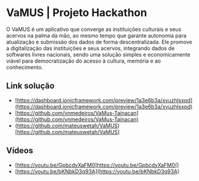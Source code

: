 # VaMUS | Projeto Hackathon
O VaMUS é um aplicativo que converge as instituições culturais e seus acervos na palma da mão, ao mesmo tempo que garante autonomia para atualização e submissão dos dados de forma descentralizada. Ele promove a digitalização das instituições e seus acervos, integrando dados de softwares livres nacionais, sendo uma solução simples e economicamente viável para democratização do acesso à cultura, memória e ao conhecimento.

## Link solução
- [https://dashboard.ionicframework.com/preview/1a3e6b3a/xvuzhlsxpd](https://dashboard.ionicframework.com/preview/1a3e6b3a/xvuzhlsxpd)
- [https://github.com/vnmedeiros/VaMus-Tainacan](https://github.com/vnmedeiros/VaMus-Tainacan)
- (https://github.com/mateuswetah/VaMUS)[https://github.com/mateuswetah/VaMUS]

## Vídeos 
- [https://youtu.be/GpbcdyXaFM0]https://youtu.be/GpbcdyXaFM0()
- [https://youtu.be/bKNbkD3q93A](https://youtu.be/bKNbkD3q93A)
